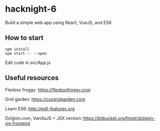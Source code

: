 # hacknight-6

Build a simple web app using React, VueJS, and ES6

## How to start

```
npm install
npm start -- --open
```

Edit code in src/App.js

## Useful resources

Flexbox froggy: https://flexboxfroggy.com

Grid garden: https://cssgridgarden.com

Learn ES6: http://es6-features.org

Dolgion.com, VanillaJS + JSX version: https://bitbucket.org/fmstr/dolgion-vjs-frontend

